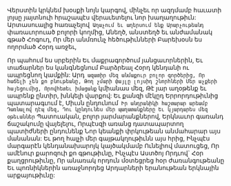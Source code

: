 
Վերստին կրկնեմ խօսքի նոյն կարգով, մինչեւ որ
ազդմամբ հաւատի լոյսը յայտնուի հրաշապէս
վերաւետելու նոր խաղաղութիւն:
Արտասուալից հառաչելով`
Աղաչում եւ աղերսում ենք
Արարչութեանդ` փառաւորուած բոլորի կողմից,
Անեղծ, անստեղծ եւ անժամանակ գթած Հոգուդ,
Որ մեր անմռունչ հեծութիւնների
Բարեխօսն ես ողորմած Հօրդ առջեւ,


Որ պահում ես սրբերին
Եւ մաքրագործում յանցաւորներին,
Եւ տաճարներ ես կանգնեցնում
Բարձրեալ Հօրդ կենդանի ու ապրեցնող կամքին:
Արդ` ազատիր մեզ անմաքուր բոլոր գործերից,
Որ հաճելի չեն քո բնութեանը,
Թող չմարի փայլը լոյսիդ շնորհների
Մեր աչքերի հայեցումից,
Որովհետեւ իմացանք` կմիանաս մեզ,
Թէ յար աղօթենք եւ ապրենք ընտիր, խնկելի
վարքով:
Եւ քանզի մէկըդ Երրորդութիւնից պատարագւում
է,
Միւսն ընդունում`
Իր անդրանիկի հաշտարար արեամբ
Դառնալով դէպ մեզ,
Դու կընդունես մեր պաղատանքները
Եւ կյարդարես մեզ օթեւաններ`
Պատուական, բոլոր յարմարանքներով,
Երկնաւոր գառանդ ճաշակումը վայելելու,
Որպէսզի առանց դատապարտող պատիժների
ընդունենք
Նոր կեանքի փրկութեան անմահարար այս
մանանան:
Եւ թող հալչի մեր գայթակղութիւնն այս հրից,
Ինչպէս մարգարէն կենդանախարոյկ կայծակմամբ
Ունելիով մատուցեց,
Որ ամէնուր քարոզուի քո գթութիւնը,
Ինչպէս Աստծոյ Որդւով` Հօր քաղցրութիւնը,
Որ անառակ որդուն մօտեցրեց հօր
ժառանգութեանը
Եւ պոռնիկներին առաջնորդեց
Արդարների երանութեան երկնային
արքայութիւնը:

